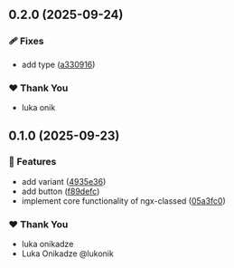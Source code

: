 ## 0.2.0 (2025-09-24)

### 🩹 Fixes

- add type ([a330916](https://github.com/lukonik/ngx-classed/commit/a330916))

### ❤️ Thank You

- luka onik

## 0.1.0 (2025-09-23)

### 🚀 Features

- add variant ([4935e36](https://github.com/lukonik/ngx-classed/commit/4935e36))
- add button ([f89defc](https://github.com/lukonik/ngx-classed/commit/f89defc))
- implement core functionality of ngx-classed ([05a3fc0](https://github.com/lukonik/ngx-classed/commit/05a3fc0))

### ❤️ Thank You

- luka onikadze
- Luka Onikadze @lukonik